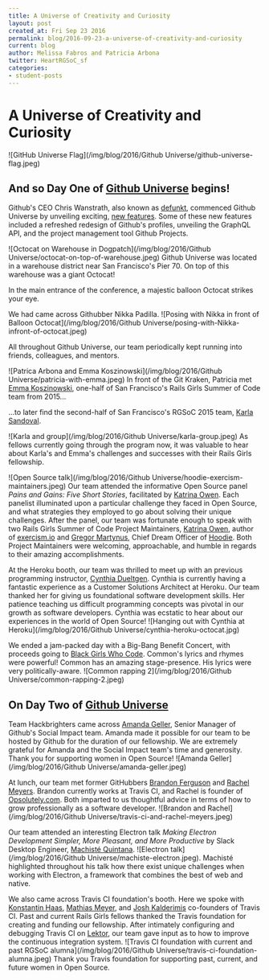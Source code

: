 ```yaml
---
title: A Universe of Creativity and Curiosity
layout: post
created_at: Fri Sep 23 2016
permalink: blog/2016-09-23-a-universe-of-creativity-and-curiosity
current: blog
author: Melissa Fabros and Patricia Arbona
twitter: HeartRGSoC_sf
categories:
- student-posts
---
```

# A Universe of Creativity and Curiosity

![GitHub Universe Flag](/img/blog/2016/Github Universe/github-universe-flag.jpeg)

## And so Day One of [Github Universe](www.githubuniverse.com/) begins!

Github's CEO Chris Wanstrath, also known as [defunkt](https://github.com/defunkt), commenced Github Universe by unveiling exciting, [new features](https://github.com/blog/2256-a-whole-new-github-universe-announcing-new-tools-forums-and-features).
Some of these new features included a refreshed redesign of Github's profiles, unveiling the GraphQL API, and the project management tool Github Projects.


![Octocat on Warehouse in Dogpatch](/img/blog/2016/Github Universe/octocat-on-top-of-warehouse.jpeg)
Github Universe was located in a warehouse district near San Francisco's Pier 70. On top of this warehouse was a giant Octocat!

In the main entrance of the conference, a majestic balloon Octocat strikes your eye.

We had came across Githubber Nikka Padilla.
![Posing with Nikka in front of Balloon Octocat](/img/blog/2016/Github Universe/posing-with-Nikka-infront-of-octocat.jpeg)

All throughout Github Universe, our team periodically kept running into friends, colleagues, and mentors.

![Patrica Arbona and Emma Koszinowski](/img/blog/2016/Github Universe/patricia-with-emma.jpeg)
In front of the Git Kraken, Patricia met [Emma Koszinowski](https://twitter.com/emkosz), one-half of San Francisco's Rails Girls Summer of Code team from 2015...

...to later find the second-half of San Francisco's RGSoC 2015 team, [Karla Sandoval](https://twitter.com/kisabelyogi).

![Karla and group](/img/blog/2016/Github Universe/karla-group.jpeg)
As fellows currently going through the program now,
it was valuable to hear about Karla's and Emma's challenges and successes with their Rails Girls fellowship.

![Open Source talk](/img/blog/2016/Github Universe/hoodie-exercism-maintainers.jpeg)
Our team attended the informative Open Source panel *Pains and Gains: Five Short Stories*, facilitated by [Katrina Owen](https://github.com/kytrinyx).
Each panelist illuminated upon a particular challenge they faced in Open Source, and what strategies they employed to go about solving their unique challenges.
After the panel, our team was fortunate enough to speak with two Rails Girls Summer of Code Project Maintainers,
[Katrina Owen](https://twitter.com/kytrinyx), author of [exercism.io](exercism.io) and [Gregor Martynus](https://github.com/gr2m),
Chief Dream Officer of [Hoodie](http://hood.ie/).
Both Project Maintainers were welcoming, approachable, and humble in regards to their amazing accomplishments.

At the Heroku booth, our team was thrilled to meet up with an previous programming instructor, [Cynthia Dueltgen](https://twitter.com/cdueltgen).
Cynthia is currently having a fantastic experience as a Customer Solutions Architect at Heroku.
Our team thanked her for giving us foundational software development skills. Her patience teaching us difficult programming concepts was pivotal in our growth as software developers.
Cynthia was ecstatic to hear about our experiences in the world of Open Source!
![Hanging out with Cynthia at Heroku](/img/blog/2016/Github Universe/cynthia-heroku-octocat.jpg)


We ended a jam-packed day with a Big-Bang Benefit Concert, with proceeds going to [Black Girls Who Code](http://www.blackgirlscode.com/).
Common's lyrics and rhymes were powerful! Common has an amazing stage-presence. His lyrics were very politically-aware.
![Common rapping 2](/img/blog/2016/Github Universe/common-rapping-2.jpeg)


## On Day Two of [Github Universe](www.githubuniverse.com/)

Team Hackbrighters came across [Amanda Geller](https://twitter.com/agelender), Senior Manager of Github's Social Impact team.
Amanda made it possible for our team to be hosted by Github for the duration of our fellowship. We are extremely grateful for Amanda and the Social Impact team's time and generosity.
Thank you for supporting women in Open Source!
![Amanda Geller](/img/blog/2016/Github Universe/amanda-geller.jpeg)

At lunch, our team met former GitHubbers [Brandon Ferguson](https://www.twitter.com/bnferguson) and [Rachel Meyers](https://www.twitter.com/rachelmyers).
Brandon currently works at Travis CI, and Rachel is founder of [Opsolutely.com](www.opsolutely.com).
Both imparted to us thoughtful advice in terms of how to grow professionally as a software developer.
![Brandon and Rachel](/img/blog/2016/Github Universe/travis-ci-and-rachel-meyers.jpeg)

Our team attended an interesting Electron talk *Making Electron Development Simpler, More Pleasant, and More Productive* by Slack Desktop Engineer,
[Machisté Quintana](https://twitter.com/mnquintana).
![Electron talk](/img/blog/2016/Github Universe/machiste-electron.jpeg). Machisté highlighted throughout his talk how there exist
 unique challenges when working with Electron, a framework that combines the best of web and native.

 We also came across Travis CI foundation's booth.
 Here we spoke with [Konstantin Haas](https://twitter.com/konstantinhaase), [Mathias Meyer](https://twitter.com/roidrage),
 and [Josh Kalderimis](https://twitter.com/j2h) co-founders of Travis CI.
 Past and current Rails Girls fellows thanked the Travis foundation for creating and funding our fellowship.
 After intimately configuring and debugging Travis CI on [Lektor](https://www.github.com/lektor/lektor),
 our team gave input as to how to improve the continuous integration system.
 ![Travis CI foundation with current and past RGSoC alumna](/img/blog/2016/Github Universe/travis-ci-foundation-alumna.jpeg)
 Thank you Travis foundation for supporting past, current, and future women in Open Source.
